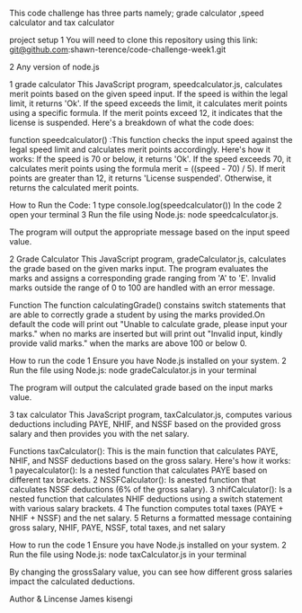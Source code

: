 This code challenge has three parts namely; grade calculator ,speed calculator and tax calculator

project setup
1 You will need to clone this repository using this link: git@github.com:shawn-terence/code-challenge-week1.git

2 Any version of node.js

1 grade calculator
This JavaScript program, speedcalculator.js, calculates merit points based on the given speed input. If the speed is within the legal limit, it returns 'Ok'. If the speed exceeds the limit, it calculates merit points using a specific formula. If the merit points exceed 12, it indicates that the license is suspended. Here's a breakdown of what the code does:

function
speedcalculator() :This function checks the input speed against the legal speed limit and calculates merit points accordingly. Here's how it works: If the speed is 70 or below, it returns 'Ok'. If the speed exceeds 70, it calculates merit points using the formula merit = ((speed - 70) / 5). If merit points are greater than 12, it returns 'License suspended'. Otherwise, it returns the calculated merit points.

How to Run the Code:
1 type console.log(speedcalculator()) In the code 2 open your terminal 3 Run the file using Node.js: node speedcalculator.js.

The program will output the appropriate message based on the input speed value.

2 Grade Calculator
This JavaScript program, gradeCalculator.js, calculates the grade based on the given marks input. The program evaluates the marks and assigns a corresponding grade ranging from 'A' to 'E'. Invalid marks outside the range of 0 to 100 are handled with an error message.

Function
The function calculatingGrade() constains switch statements that are able to correctly grade a student by using the marks provided.On default the code will print out "Unable to calculate grade, please input your marks." when no marks are inserted but will print out "Invalid input, kindly provide valid marks." when the marks are above 100 or below 0.

How to run the code
1 Ensure you have Node.js installed on your system. 2 Run the file using Node.js: node gradeCalculator.js in your terminal

The program will output the calculated grade based on the input marks value.

3 tax calculator
This JavaScript program, taxCalculator.js, computes various deductions including PAYE, NHIF, and NSSF based on the provided gross salary and then provides you with the net salary.

Functions
taxCalculator(): This is the main function that calculates PAYE, NHIF, and NSSF deductions based on the gross salary. Here's how it works: 1 payecalculator(): Is a nested function that calculates PAYE based on different tax brackets. 2 NSSFCalculator(): Is anested function that calculates NSSF deductions (6% of the gross salary). 3 nhifCalculator(): Is a nested function that calculates NHIF deductions using a switch statement with various salary brackets. 4 The function computes total taxes (PAYE + NHIF + NSSF) and the net salary. 5 Returns a formatted message containing gross salary, NHIF, PAYE, NSSF, total taxes, and net salary

How to run the code
1 Ensure you have Node.js installed on your system. 2 Run the file using Node.js: node taxCalculator.js in your terminal

By changing the grossSalary value, you can see how different gross salaries impact the calculated deductions.

Author & Lincense
James kisengi